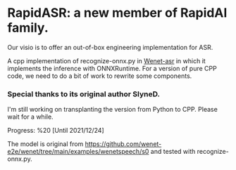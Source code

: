 # RapidASR: a new member of RapidAI family.

Our visio is to offer an out-of-box engineering implementation for ASR.

A cpp implementation of recognize-onnx.py in [Wenet-asr](https://github.com/wenet-e2e/wenet) in which it implements the inference with ONNXRuntime. For a version of pure CPP code, we need to do a bit of work to rewrite some components.

### Special thanks to its original author SlyneD.



I'm still working on transplanting the version  from Python to CPP. Please wait for a while.


Progress:    %20  [Until 2021/12/24]

The model is original from https://github.com/wenet-e2e/wenet/tree/main/examples/wenetspeech/s0 and tested with recognize-onnx.py.


